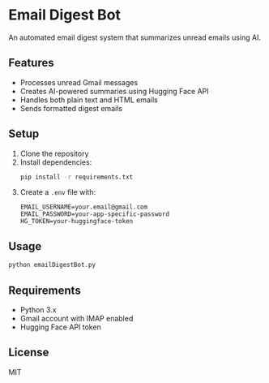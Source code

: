 # Email Digest Bot

An automated email digest system that summarizes unread emails using AI.

## Features

- Processes unread Gmail messages
- Creates AI-powered summaries using Hugging Face API
- Handles both plain text and HTML emails
- Sends formatted digest emails

## Setup

1. Clone the repository
2. Install dependencies:
   ```bash
   pip install -r requirements.txt
   ```
3. Create a `.env` file with:
   ```
   EMAIL_USERNAME=your.email@gmail.com
   EMAIL_PASSWORD=your-app-specific-password
   HG_TOKEN=your-huggingface-token
   ```

## Usage

```bash
python emailDigestBot.py
```

## Requirements

- Python 3.x
- Gmail account with IMAP enabled
- Hugging Face API token

## License

MIT
